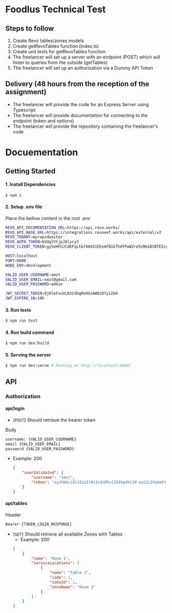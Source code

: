 # Foodlus Technical Test

## Steps to follow

1. Create Revo tables/zones models
2. Create getRevoTables function (index.ts)
3. Create unit tests for getRevoTables function
4. The freelancer will set up a server with an endpoint (POST) which will listen to queries from the outside (getTables)
5. The freelancer will set up an authorization via a Dummy API Token

## Delivery (48 hours from the reception of the assignment)

-   The freelancer will provide the code for an Express Server using Typescript
-   The freelancer will provide documentation for connecting to the endpoint (token and options)
-   The freelancer will provide the repository containing the freelancer's code

# Docuementation

## Getting Started

#### 1. Install Dependencies

```bash
$ npm i
```

#### 2. Setup .env file

Place the bellow content in the root .env

```bash
REVO_API_DOCUMENTATION_URL=https://api.revo.works/
REVO_API_BASE_URL=https://integrations.revoxef.works/api/external/v2
REVO_TENANT=myrapidwaiter
REVO_AUTH_TOKEN=bVUglVtjpJ8lycy3
REVO_CLIENT_TOKEN=gy5oHFUJCdKFqLtb740431EEe4FB1bThdfPwWZre5LMm1BtBTEIcgJ4Vy9RI

HOST=localhost
PORT=8080
NODE_ENV=development

VALID_USER_USERNAME=smzt
VALID_USER_EMAIL=smzt@gmail.com
VALID_USER_PASSWORD=admin

JWT_SECRET_TOKEN=9jKleFxuVL03IdhqRU4GsAWOzD7y1ZkH
JWT_EXPIRE_IN=10h
```

#### 3. Run tests

```bash
$ npm run test
```

#### 4. Run build command

```bash
$ npm run dev:build
```

#### 5. Serving the server

```bash
$ npm run dev:serve # Running at http://localhost:8080/
```

## API

### Authorization

#### api/login

-   {`POST`} Should retrieve the bearer token

Body

```bash
username: {VALID_USER_USERNAME}
email {VALID_USER_EMAIL}
password {VALID_USER_PASSWORD}
```

-   Example: 200
    ```json
    {
        "userValidated": {
            "username": "smzt",
            "token": "eyJhbGciOiJIUzI1NiIsInR5cCI6IkpXVCJ9.eyJ1c2VybmFtZSI6InNtenQiLCJpYXQiOjE3MDcxNjA5NDZ9.AlYBGO5dZ_8zQ-8fQAgNvfXJ_s6AuNka8BsEGOyKLFk"
        }
    }
    ```

#### api/tables

Header

```bash
Bearer {TOKEN_LOGIN_RESPONSE}
```

-   {`GET`} Should retrieve all available Zones with Tables
    -   Example: 200
    ```json
    [
        {
            "name": "Room 1",
            "serviceLocations": [
                {
                    "name": "Table 1",
                    "code": 1,
                    "zoneId": 1,
                    "zoneName": "Room 1"
                }
            ]
        }
    ]
    ```
